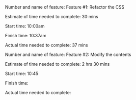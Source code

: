 Number and name of feature: Feature #1: Refactor the CSS

Estimate of time needed to complete: 30 mins

Start time: 10:00am

Finish time: 10:37am

Actual time needed to complete: 37 mins




Number and name of feature: Feature #2: Modify the contents

Estimate of time needed to complete: 2 hrs 30 mins

Start time: 10:45

Finish time: 

Actual time needed to complete: 